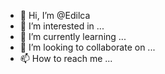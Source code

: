 - 👋 Hi, I’m @Edilca
- 👀 I’m interested in ...
- 🌱 I’m currently learning ...
- 💞️ I’m looking to collaborate on ...
- 📫 How to reach me ...

<!---
Edilca/Edilca is a ✨ special ✨ repository because its `README.md` (this file) appears on your GitHub profile.
You can click the Preview link to take a look at your changes.
--->
